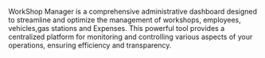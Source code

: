 WorkShop Manager is a comprehensive administrative dashboard designed to streamline and optimize the management of workshops, employees, vehicles,gas stations and Expenses. This powerful tool provides a centralized platform for monitoring and controlling various aspects of your operations, ensuring efficiency and transparency.
